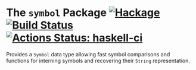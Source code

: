 # The `symbol` Package  [![Hackage](https://img.shields.io/hackage/v/symbol.svg)](https://hackage.haskell.org/package/symbol) [![Build Status](https://travis-ci.org/mainland/symbol.svg)](https://travis-ci.org/mainland/symbol) [![Actions Status: haskell-ci](https://github.com/mainland/symbol/actions/workflows/haskell-ci.yml/badge.svg)](https://github.com/mainland/symbol/actions?query=workflow%3Ahaskell-ci)

Provides a `Symbol` data type allowing fast symbol comparisons and functions for interning symbols and recovering their `String` representation.
